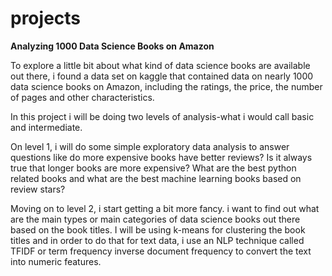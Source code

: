 # projects

**Analyzing 1000 Data Science Books on Amazon**

To explore a little bit about what kind of data science books are available out there, i found a data set on kaggle that contained data on nearly 1000 data science books on Amazon, including the ratings, the price, the number of pages and other characteristics.

In this project i will be doing two levels of analysis-what i would call basic and intermediate.

On level 1, i will do some simple exploratory data analysis to answer questions like do more expensive books have better reviews? Is it always true that longer books are more expensive? What are the best python related books and what are the best machine learning books based on review stars?

Moving on to level 2, i start getting a bit more fancy. i want to find out what are the main types or main categories of data science books out there based on the book titles. I will be using k-means for clustering the book titles and in order to do that for text data, i use an NLP technique called TFIDF or term frequency inverse document frequency to convert the text into numeric features.
